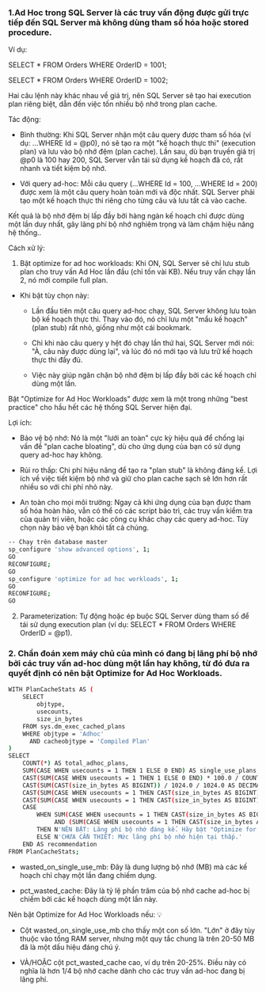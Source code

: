 ### 1.Ad Hoc trong SQL Server là các truy vấn động được gửi trực tiếp đến SQL Server mà không dùng tham số hóa hoặc stored procedure.

Ví dụ:

SELECT * FROM Orders WHERE OrderID = 1001;

SELECT * FROM Orders WHERE OrderID = 1002;

Hai câu lệnh này khác nhau về giá trị, nên SQL Server sẽ tạo hai execution plan riêng biệt, dẫn đến việc tốn nhiều bộ nhớ trong plan cache.

Tác động:

- Bình thường: Khi SQL Server nhận một câu query được tham số hóa (ví dụ: ...WHERE Id = @p0), nó sẽ tạo ra một "kế hoạch thực thi" (execution plan) và lưu vào bộ nhớ đệm (plan cache). Lần sau, dù bạn truyền giá trị @p0 là 100 hay 200, SQL Server vẫn tái sử dụng kế hoạch đã có, rất nhanh và tiết kiệm bộ nhớ.

- Với query ad-hoc: Mỗi câu query (...WHERE Id = 100, ...WHERE Id = 200) được xem là một câu query hoàn toàn mới và độc nhất. SQL Server phải tạo một kế hoạch thực thi riêng cho từng câu và lưu tất cả vào cache.

Kết quả là bộ nhớ đệm bị lấp đầy bởi hàng ngàn kế hoạch chỉ được dùng một lần duy nhất, gây lãng phí bộ nhớ nghiêm trọng và làm chậm hiệu năng hệ thống..

Cách xử lý:

1. Bật optimize for ad hoc workloads: Khi ON, SQL Server sẽ chỉ lưu stub plan cho truy vấn Ad Hoc lần đầu (chỉ tốn vài KB). Nếu truy vấn chạy lần 2, nó mới compile full plan.

- Khi bật tùy chọn này:

    - Lần đầu tiên một câu query ad-hoc chạy, SQL Server không lưu toàn bộ kế hoạch thực thi. Thay vào đó, nó chỉ lưu một "mẩu kế hoạch" (plan stub) rất nhỏ, giống như một cái bookmark.

    - Chỉ khi nào câu query y hệt đó chạy lần thứ hai, SQL Server mới nói: "À, câu này được dùng lại", và lúc đó nó mới tạo và lưu trữ kế hoạch thực thi đầy đủ.

    - Việc này giúp ngăn chặn bộ nhớ đệm bị lấp đầy bởi các kế hoạch chỉ dùng một lần.

Bật "Optimize for Ad Hoc Workloads" được xem là một trong những "best practice" cho hầu hết các hệ thống SQL Server hiện đại.

Lợi ích:

- Bảo vệ bộ nhớ: Nó là một "lưới an toàn" cực kỳ hiệu quả để chống lại vấn đề "plan cache bloating", dù cho ứng dụng của bạn có sử dụng query ad-hoc hay không.

- Rủi ro thấp: Chi phí hiệu năng để tạo ra "plan stub" là không đáng kể. Lợi ích về việc tiết kiệm bộ nhớ và giữ cho plan cache sạch sẽ lớn hơn rất nhiều so với chi phí nhỏ này.

- An toàn cho mọi môi trường: Ngay cả khi ứng dụng của bạn được tham số hóa hoàn hảo, vẫn có thể có các script bảo trì, các truy vấn kiểm tra của quản trị viên, hoặc các công cụ khác chạy các query ad-hoc. Tùy chọn này bảo vệ bạn khỏi tất cả chúng.

```bash
-- Chạy trên database master
sp_configure 'show advanced options', 1;
GO
RECONFIGURE;
GO
sp_configure 'optimize for ad hoc workloads', 1;
GO
RECONFIGURE;
GO
```

2. Parameterization: Tự động hoặc ép buộc SQL Server dùng tham số để tái sử dụng execution plan (ví dụ: SELECT * FROM Orders WHERE OrderID = @p1).


### 2. Chẩn đoán xem máy chủ của mình có đang bị lãng phí bộ nhớ bởi các truy vấn ad-hoc dùng một lần hay không, từ đó đưa ra quyết định có nên bật Optimize for Ad Hoc Workloads.

```bash
WITH PlanCacheStats AS (
    SELECT
        objtype,
        usecounts,
        size_in_bytes
    FROM sys.dm_exec_cached_plans
    WHERE objtype = 'Adhoc'
      AND cacheobjtype = 'Compiled Plan'
)
SELECT
    COUNT(*) AS total_adhoc_plans,
    SUM(CASE WHEN usecounts = 1 THEN 1 ELSE 0 END) AS single_use_plans,
    CAST(SUM(CASE WHEN usecounts = 1 THEN 1 ELSE 0 END) * 100.0 / COUNT(*) AS DECIMAL(5, 2)) AS pct_single_use_plans,
    CAST(SUM(CAST(size_in_bytes AS BIGINT)) / 1024.0 / 1024.0 AS DECIMAL(18, 2)) AS total_adhoc_cache_mb,
    CAST(SUM(CASE WHEN usecounts = 1 THEN CAST(size_in_bytes AS BIGINT) ELSE 0 END) / 1024.0 / 1024.0 AS DECIMAL(18, 2)) AS wasted_on_single_use_mb,
    CAST(SUM(CASE WHEN usecounts = 1 THEN CAST(size_in_bytes AS BIGINT) ELSE 0 END) * 100.0 / NULLIF(SUM(CAST(size_in_bytes AS BIGINT)), 0) AS DECIMAL(5, 2)) AS pct_wasted_cache,
    CASE
        WHEN SUM(CASE WHEN usecounts = 1 THEN CAST(size_in_bytes AS BIGINT) ELSE 0 END) > (20 * 1024 * 1024)
             AND (SUM(CASE WHEN usecounts = 1 THEN CAST(size_in_bytes AS BIGINT) ELSE 0 END) * 100.0 / NULLIF(SUM(CAST(size_in_bytes AS BIGINT)), 0)) > 20
        THEN N'NÊN BẬT: Lãng phí bộ nhớ đáng kể. Hãy bật "Optimize for Ad Hoc Workloads".'
        ELSE N'CHƯA CẦN THIẾT: Mức lãng phí bộ nhớ hiện tại thấp.'
    END AS recommendation
FROM PlanCacheStats;

```

- wasted_on_single_use_mb: Đây là dung lượng bộ nhớ (MB) mà các kế hoạch chỉ chạy một lần đang chiếm dụng.

- pct_wasted_cache: Đây là tỷ lệ phần trăm của bộ nhớ cache ad-hoc bị chiếm bởi các kế hoạch dùng một lần này.

Nên bật Optimize for Ad Hoc Workloads nếu: 💡

- Cột wasted_on_single_use_mb cho thấy một con số lớn. "Lớn" ở đây tùy thuộc vào tổng RAM server, nhưng một quy tắc chung là trên 20-50 MB đã là một dấu hiệu đáng chú ý.

- VÀ/HOẶC cột pct_wasted_cache cao, ví dụ trên 20-25%. Điều này có nghĩa là hơn 1/4 bộ nhớ cache dành cho các truy vấn ad-hoc đang bị lãng phí.